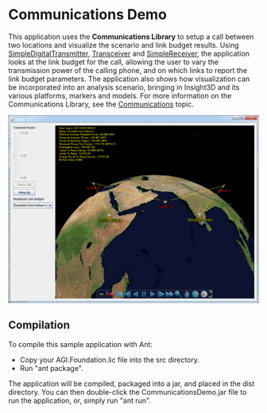 # Communications Demo

This application uses the **Communications Library** to setup a call between two locations and visualize the scenario and link budget results. Using [SimpleDigitalTransmitter](http://help.agi.com/AGIComponentsJava/Javadoc/agi-foundation-communications-SimpleDigitalTransmitter.html), [Transceiver](http://help.agi.com/AGIComponentsJava/Javadoc/agi-foundation-communications-Transceiver.html) and [SimpleReceiver](http://help.agi.com/AGIComponentsJava/Javadoc/agi-foundation-communications-SimpleReceiver.html), the application looks at the link budget for the call, allowing the user to vary the transmission power of the calling phone, and on which links to report the link budget parameters. The application also shows how visualization can be incorporated into an analysis scenario, bringing in Insight3D and its various platforms, markers and models. For more information on the Communications Library, see the [Communications](http://help.agi.com/AGIComponentsJava/html/Communications.htm) topic.

![Communications Demo](Images/ExampleCommunicationsDemoJava.png)

## Compilation

To compile this sample application with Ant:
  * Copy your AGI.Foundation.lic file into the src directory.
  * Run "ant package".  

The application will be compiled, packaged into a jar, and placed in the dist 
directory.  You can then double-click the CommunicationsDemo.jar file to run the 
application, or, simply run "ant run".
